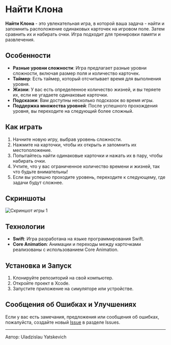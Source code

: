 # Найти Клона

**Найти Клона** - это увлекательная игра, в которой ваша задача - найти и запомнить расположение одинаковых карточек на игровом поле. Затем сравнить их и набирать очки. Игра подходит для тренировки памяти и развлечения.

## Особенности

- **Разные уровни сложности**: Игра предлагает разные уровни сложности, включая размер поля и количество карточек.
- **Таймер**: Есть таймер, который отсчитывает время для выполнения уровня.
- **Жизни**: У вас есть определенное количество жизней, и вы теряете их, если не угадаете одинаковые карточки.
- **Подсказки**: Вам доступны несколько подсказок во время игры.
- **Поддержка множества уровней**: После успешного прохождения уровня, вы переходите на следующий более сложный.

## Как играть

1. Начните новую игру, выбрав уровень сложности.
2. Нажмите на карточки, чтобы их открыть и запомнить их местоположение.
3. Попытайтесь найти одинаковые карточки и нажать их в пару, чтобы набирать очки.
4. Учтите, что у вас ограниченное количество времени и жизней, так что будьте внимательны!
5. Если вы успешно проходите уровень, переходите к следующему, где задачи будут сложнее.

## Скриншоты

![Скриншот игры 1](/screenshots/screenshot1.png)

## Технологии

- **Swift**: Игра разработана на языке программирования Swift.
- **Core Animation**: Анимации и переходы между карточками реализованы с использованием Core Animation.

## Установка и Запуск

1. Клонируйте репозиторий на свой компьютер.
2. Откройте проект в Xcode.
3. Запустите приложение на симуляторе или устройстве.

## Сообщения об Ошибках и Улучшениях

Если у вас есть замечания, предложения или сообщения об ошибках, пожалуйста, создайте новый [Issue](https://github.com/Colokol/FindClone/issues) в разделе Issues.

---
Автор: Uladzislau Yatskevich
